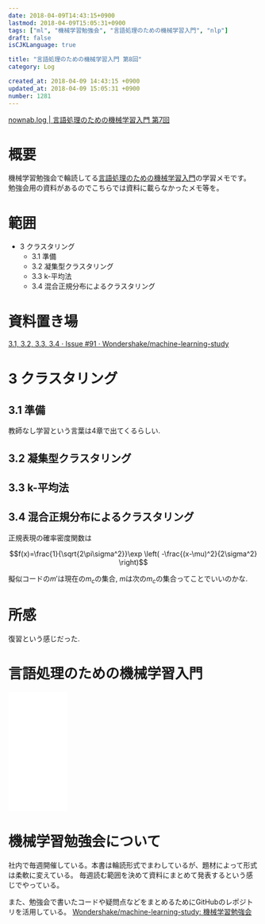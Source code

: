 ```yaml
---
date: 2018-04-09T14:43:15+0900
lastmod: 2018-04-09T15:05:31+0900
tags: ["ml", "機械学習勉強会", "言語処理のための機械学習入門", "nlp"]
draft: false
isCJKLanguage: true

title: "言語処理のための機械学習入門 第8回"
category: Log

created_at: 2018-04-09 14:43:15 +0900
updated_at: 2018-04-09 15:05:31 +0900
number: 1281
---
```


[nownab.log | 言語処理のための機械学習入門 第7回](https://blog.nownabe.com/2018/04/03/1277.html)

# 概要
機械学習勉強会で輪読してる[言語処理のための機械学習入門](http://amzn.to/2BFQSee)の学習メモです。
勉強会用の資料があるのでこちらでは資料に載らなかったメモ等を。

# 範囲
* 3 クラスタリング
    * 3.1 準備
    * 3.2 凝集型クラスタリング
    * 3.3 k-平均法
    * 3.4 混合正規分布によるクラスタリング

# 資料置き場

[3.1, 3.2, 3.3, 3.4 · Issue #91 · Wondershake/machine-learning-study](https://github.com/Wondershake/machine-learning-study/issues/91)

# 3 クラスタリング

## 3.1 準備

教師なし学習という言葉は4章で出てくるらしい.

## 3.2 凝集型クラスタリング

## 3.3 k-平均法

## 3.4 混合正規分布によるクラスタリング

正規表現の確率密度関数は

```math
f(x)=\frac{1}{\sqrt{2\pi\sigma^2}}\exp \left( -\frac{(x-\mu)^2}{2\sigma^2} \right)
```

擬似コードの$m'$は現在の$m_c$の集合, $m$は次の$m_c$の集合ってことでいいのかな.

# 所感

復習という感じだった.

# 言語処理のための機械学習入門
<iframe style="width:120px;height:240px;" marginwidth="0" marginheight="0" scrolling="no" frameborder="0" src="//rcm-fe.amazon-adsystem.com/e/cm?lt1=_blank&bc1=000000&IS2=1&bg1=FFFFFF&fc1=000000&lc1=0000FF&t=nownabe0c-22&o=9&p=8&l=as4&m=amazon&f=ifr&ref=as_ss_li_til&asins=4339027510&linkId=1c6291b86381f20d113796257356ef1b"></iframe>

# 機械学習勉強会について
社内で毎週開催している。本書は輪読形式でまわしているが、題材によって形式は柔軟に変えている。
毎週読む範囲を決めて資料にまとめて発表するという感じでやっている。

また、勉強会で書いたコードや疑問点などをまとめるためにGitHubのレポジトリを活用している。
[Wondershake/machine-learning-study: 機械学習勉強会](https://github.com/Wondershake/machine-learning-study)

```math
```
